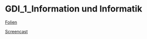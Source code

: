 # GDI_1_Information und Informatik

[Folien](https://docs.google.com/presentation)

[Screencast](https://youtu.be/odAUOBEbW4E) 
